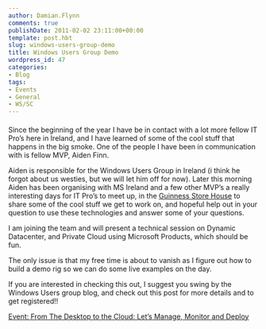 ```yaml
---
author: Damian.Flynn
comments: true
publishDate: 2011-02-02 23:11:00+00:00
template: post.hbt
slug: windows-users-group-demo
title: Windows Users Group Demo
wordpress_id: 47
categories:
- Blog
tags:
- Events
- General
- WS/SC
---
```


#### 

Since the beginning of the year I have be in contact with a lot more fellow IT Pro’s here in Ireland, and I have learned of some of the cool stuff that happens in the big smoke. One of the people I have been in communication with is fellow MVP, Aiden Finn.

Aiden is responsible for the Windows Users Group in Ireland (i think he forgot about us westies, but we will let him off for now). Later this morning Aiden has been organising with MS Ireland and a few other MVP’s a really interesting days for IT Pro’s to meet up, in the [Guinness Store House](http://www.guinness-storehouse.com/pdfs/GUINNESS-Storehouse-map.pdf) to share some of the cool stuff we get to work on, and hopeful help out in your question to use these technologies and answer some of your questions.

I am joining the team and will present a technical session on Dynamic Datacenter, and Private Cloud using Microsoft Products, which should be fun.

The only issue is that my free time is about to vanish as I figure out how to build a demo rig so we can do some live examples on the day.

If you are interested in checking this out, I suggest you swing by the Windows Users group blog, and check out this post for more details and to get registered!!

[Event: From The Desktop to the Cloud: Let’s Manage, Monitor and Deploy](http://wsugi.wordpress.com/2011/01/31/event-from-the-desktop-to-the-cloud-lets-manage-monitor-and-deploy/)
